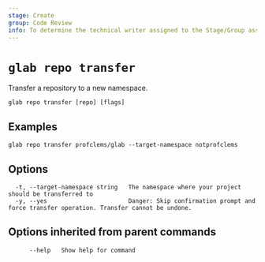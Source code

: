 ```yaml
---
stage: Create
group: Code Review
info: To determine the technical writer assigned to the Stage/Group associated with this page, see https://about.gitlab.com/handbook/product/ux/technical-writing/#assignments
---
```


<!--
This documentation is auto generated by a script.
Please do not edit this file directly. Run `make gen-docs` instead.
-->

# `glab repo transfer`

Transfer a repository to a new namespace.

```plaintext
glab repo transfer [repo] [flags]
```

## Examples

```plaintext
glab repo transfer profclems/glab --target-namespace notprofclems

```

## Options

```plaintext
  -t, --target-namespace string   The namespace where your project should be transferred to
  -y, --yes                       Danger: Skip confirmation prompt and force transfer operation. Transfer cannot be undone.
```

## Options inherited from parent commands

```plaintext
      --help   Show help for command
```
